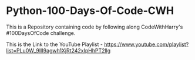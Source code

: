 # Python-100-Days-Of-Code-CWH
This is a Repository containing code by following along CodeWithHarry's #100DaysOfCode challenge.

This is the Link to the YouTube Playlist - https://www.youtube.com/playlist?list=PLu0W_9lII9agwh1XjRt242xIpHhPT2llg
